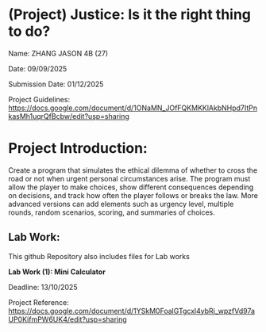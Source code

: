 # (Project) Justice: Is it the right thing to do?

Name: ZHANG JASON 4B (27)

Date: 09/09/2025

Submission Date: 01/12/2025

Project Guidelines: https://docs.google.com/document/d/1ONaMN_JOfFQKMKKlAkbNHpd7ItPnkasMh1uqrQfBcbw/edit?usp=sharing

# Project Introduction:

Create a program that simulates the ethical dilemma of whether to cross the road or not when urgent personal circumstances arise. The program must allow the player to make choices, show different consequences depending on decisions, and track how often the player follows or breaks the law. 
More advanced versions can add elements such as urgency level, multiple rounds, random scenarios, scoring, and summaries of choices.

## Lab Work: 
This github Repository also includes files for Lab works

**Lab Work (1): Mini Calculator**

Deadline: 13/10/2025

Project Reference: https://docs.google.com/document/d/1YSkM0FoalGTgcxl4ybRj_wpzfVd97aUP0KifmPW6UK4/edit?usp=sharing
